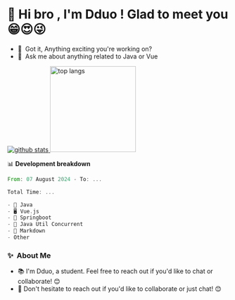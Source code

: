 # 👋 Hi bro , I'm Dduo ! Glad to meet you 😁😍😜


- 🔭 &nbsp;Got it, Anything exciting you're working on?
- 💬 &nbsp;Ask me about anything related to Java or Vue


<a href="https://github.com/Dddddduo"><img src="https://github-readme-stats.vercel.app/api?username=Dddddduo" alt="github stats"> <img src="https://github-readme-stats.vercel.app/api/top-langs/?username=Dddddduo&hide_border=true" alt="top langs" style="height:195px;"></a>


📊 **Development breakdown**

<!--START_SECTION:waka-->

```rust
From: 07 August 2024 - To: ...

Total Time: ...

- 🌟 Java
- 🖥️ Vue.js
- 🎉 Springboot
- 🔧 Java Util Concurrent
- 🧠 Markdown
- Other                   
```

<!--END_SECTION:waka-->


### ✨&nbsp; About Me

- 📚 I'm Dduo, a student. Feel free to reach out if you'd like to chat or collaborate! 😊
- 💬 Don't hesitate to reach out if you'd like to collaborate or just chat! 😊
